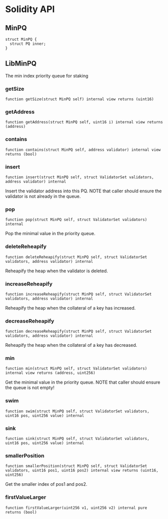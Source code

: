 # Solidity API

## MinPQ

```solidity
struct MinPQ {
  struct PQ inner;
}
```

## LibMinPQ

The min index priority queue for staking

### getSize

```solidity
function getSize(struct MinPQ self) internal view returns (uint16)
```

### getAddress

```solidity
function getAddress(struct MinPQ self, uint16 i) internal view returns (address)
```

### contains

```solidity
function contains(struct MinPQ self, address validator) internal view returns (bool)
```

### insert

```solidity
function insert(struct MinPQ self, struct ValidatorSet validators, address validator) internal
```

Insert the validator address into this PQ.
NOTE that caller should ensure the validator is not already in the queue.

### pop

```solidity
function pop(struct MinPQ self, struct ValidatorSet validators) internal
```

Pop the minimal value in the priority queue.

### deleteReheapify

```solidity
function deleteReheapify(struct MinPQ self, struct ValidatorSet validators, address validator) internal
```

Reheapify the heap when the validator is deleted.

### increaseReheapify

```solidity
function increaseReheapify(struct MinPQ self, struct ValidatorSet validators, address validator) internal
```

Reheapify the heap when the collateral of a key has increased.

### decreaseReheapify

```solidity
function decreaseReheapify(struct MinPQ self, struct ValidatorSet validators, address validator) internal
```

Reheapify the heap when the collateral of a key has decreased.

### min

```solidity
function min(struct MinPQ self, struct ValidatorSet validators) internal view returns (address, uint256)
```

Get the minimal value in the priority queue.
NOTE that caller should ensure the queue is not empty!

### swim

```solidity
function swim(struct MinPQ self, struct ValidatorSet validators, uint16 pos, uint256 value) internal
```

### sink

```solidity
function sink(struct MinPQ self, struct ValidatorSet validators, uint16 pos, uint256 value) internal
```

### smallerPosition

```solidity
function smallerPosition(struct MinPQ self, struct ValidatorSet validators, uint16 pos1, uint16 pos2) internal view returns (uint16, uint256)
```

Get the smaller index of pos1 and pos2.

### firstValueLarger

```solidity
function firstValueLarger(uint256 v1, uint256 v2) internal pure returns (bool)
```

